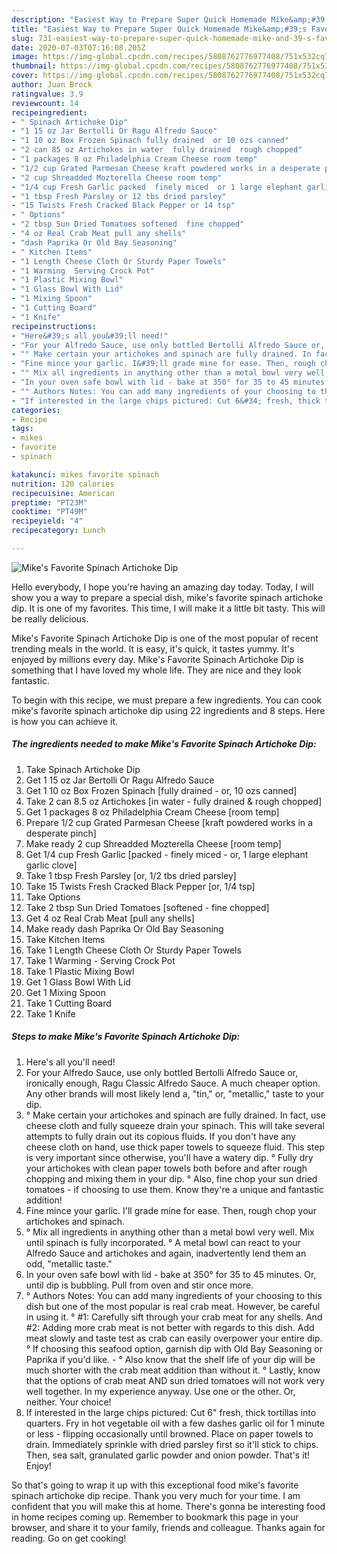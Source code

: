 ```yaml
---
description: "Easiest Way to Prepare Super Quick Homemade Mike&amp;#39;s Favorite Spinach Artichoke Dip"
title: "Easiest Way to Prepare Super Quick Homemade Mike&amp;#39;s Favorite Spinach Artichoke Dip"
slug: 731-easiest-way-to-prepare-super-quick-homemade-mike-and-39-s-favorite-spinach-artichoke-dip
date: 2020-07-03T07:16:08.205Z
image: https://img-global.cpcdn.com/recipes/5808762776977408/751x532cq70/mikes-favorite-spinach-artichoke-dip-recipe-main-photo.jpg
thumbnail: https://img-global.cpcdn.com/recipes/5808762776977408/751x532cq70/mikes-favorite-spinach-artichoke-dip-recipe-main-photo.jpg
cover: https://img-global.cpcdn.com/recipes/5808762776977408/751x532cq70/mikes-favorite-spinach-artichoke-dip-recipe-main-photo.jpg
author: Juan Brock
ratingvalue: 3.9
reviewcount: 14
recipeingredient:
- " Spinach Artichoke Dip"
- "1 15 oz Jar Bertolli Or Ragu Alfredo Sauce"
- "1 10 oz Box Frozen Spinach fully drained  or 10 ozs canned"
- "2 can 85 oz Artichokes in water  fully drained  rough chopped"
- "1 packages 8 oz Philadelphia Cream Cheese room temp"
- "1/2 cup Grated Parmesan Cheese kraft powdered works in a desperate pinch"
- "2 cup Shreadded Mozterella Cheese room temp"
- "1/4 cup Fresh Garlic packed  finely miced  or 1 large elephant garlic clove"
- "1 tbsp Fresh Parsley or 12 tbs dried parsley"
- "15 Twists Fresh Cracked Black Pepper or 14 tsp"
- " Options"
- "2 tbsp Sun Dried Tomatoes softened  fine chopped"
- "4 oz Real Crab Meat pull any shells"
- "dash Paprika Or Old Bay Seasoning"
- " Kitchen Items"
- "1 Length Cheese Cloth Or Sturdy Paper Towels"
- "1 Warming  Serving Crock Pot"
- "1 Plastic Mixing Bowl"
- "1 Glass Bowl With Lid"
- "1 Mixing Spoon"
- "1 Cutting Board"
- "1 Knife"
recipeinstructions:
- "Here&#39;s all you&#39;ll need!"
- "For your Alfredo Sauce, use only bottled Bertolli Alfredo Sauce or, ironically enough, Ragu Classic Alfredo Sauce. A much cheaper option. Any other brands will most likely lend a, &#34;tin,&#34; or, &#34;metallic,&#34; taste to your dip."
- "° Make certain your artichokes and spinach are fully drained. In fact, use cheese cloth and fully squeeze drain your spinach. This will take several attempts to fully drain out its copious fluids. If you don&#39;t have any cheese cloth on hand, use thick paper towels to squeeze fluid. This step is very important since otherwise, you&#39;ll have a watery dip.                                                                                                      ° Fully dry your artichokes with clean paper towels both before and after rough chopping and mixing them in your dip.                                                                     ° Also, fine chop your sun dried tomatoes - if choosing to use them. Know they&#39;re a unique and fantastic addition!"
- "Fine mince your garlic. I&#39;ll grade mine for ease. Then, rough chop your artichokes and spinach."
- "° Mix all ingredients in anything other than a metal bowl very well. Mix until spinach is fully incorporated.                                                                                                     ° A metal bowl can react to your Alfredo Sauce and artichokes and again, inadvertently lend them an odd, &#34;metallic taste.&#34;"
- "In your oven safe bowl with lid - bake at 350° for 35 to 45 minutes. Or, until dip is bubbling. Pull from oven and stir once more."
- "° Authors Notes: You can add many ingredients of your choosing to this dish but one of the most popular is real crab meat. However, be careful in using it.                                                                                  ° #1: Carefully sift through your crab meat for any shells. And #2: Adding more crab meat is not better with regards to this dish. Add meat slowly and taste test as crab can easily overpower your entire dip.                                                               ° If choosing this seafood option, garnish dip with Old Bay Seasoning or Paprika if you&#39;d like.                          ° Also know that the shelf life of your dip will be much shorter with the crab meat addition than without it.                                                                          ° Lastly, know that the options of crab meat AND sun dried tomatoes will not work very well together. In my experience anyway. Use one or the other. Or, neither. Your choice!"
- "If interested in the large chips pictured: Cut 6&#34; fresh, thick tortillas into quarters. Fry in hot vegetable oil with a few dashes garlic oil for 1 minute or less - flipping occasionally until browned. Place on paper towels to drain. Immediately sprinkle with dried parsley first so it&#39;ll stick to chips. Then, sea salt, granulated garlic powder and onion powder. That&#39;s it! Enjoy!"
categories:
- Recipe
tags:
- mikes
- favorite
- spinach

katakunci: mikes favorite spinach 
nutrition: 120 calories
recipecuisine: American
preptime: "PT23M"
cooktime: "PT49M"
recipeyield: "4"
recipecategory: Lunch

---
```



![Mike&#39;s Favorite Spinach Artichoke Dip](https://img-global.cpcdn.com/recipes/5808762776977408/751x532cq70/mikes-favorite-spinach-artichoke-dip-recipe-main-photo.jpg)

Hello everybody, I hope you're having an amazing day today. Today, I will show you a way to prepare a special dish, mike&#39;s favorite spinach artichoke dip. It is one of my favorites. This time, I will make it a little bit tasty. This will be really delicious.



Mike&#39;s Favorite Spinach Artichoke Dip is one of the most popular of recent trending meals in the world. It is easy, it's quick, it tastes yummy. It's enjoyed by millions every day. Mike&#39;s Favorite Spinach Artichoke Dip is something that I have loved my whole life. They are nice and they look fantastic.


To begin with this recipe, we must prepare a few ingredients. You can cook mike&#39;s favorite spinach artichoke dip using 22 ingredients and 8 steps. Here is how you can achieve it.

<!--inarticleads1-->

##### The ingredients needed to make Mike&#39;s Favorite Spinach Artichoke Dip:

1. Take  Spinach Artichoke Dip
1. Get 1 15 oz Jar Bertolli Or Ragu Alfredo Sauce
1. Get 1 10 oz Box Frozen Spinach [fully drained - or, 10 ozs canned]
1. Take 2 can 8.5 oz Artichokes [in water - fully drained &amp; rough chopped]
1. Get 1 packages 8 oz Philadelphia Cream Cheese [room temp]
1. Prepare 1/2 cup Grated Parmesan Cheese [kraft powdered works in a desperate pinch]
1. Make ready 2 cup Shreadded Mozterella Cheese [room temp]
1. Get 1/4 cup Fresh Garlic [packed - finely miced - or, 1 large elephant garlic clove]
1. Take 1 tbsp Fresh Parsley [or, 1/2 tbs dried parsley]
1. Take 15 Twists Fresh Cracked Black Pepper [or, 1/4 tsp]
1. Take  Options
1. Take 2 tbsp Sun Dried Tomatoes [softened - fine chopped]
1. Get 4 oz Real Crab Meat [pull any shells]
1. Make ready dash Paprika Or Old Bay Seasoning
1. Take  Kitchen Items
1. Take 1 Length Cheese Cloth Or Sturdy Paper Towels
1. Take 1 Warming - Serving Crock Pot
1. Take 1 Plastic Mixing Bowl
1. Get 1 Glass Bowl With Lid
1. Get 1 Mixing Spoon
1. Take 1 Cutting Board
1. Take 1 Knife




<!--inarticleads2-->

##### Steps to make Mike&#39;s Favorite Spinach Artichoke Dip:

1. Here&#39;s all you&#39;ll need!
1. For your Alfredo Sauce, use only bottled Bertolli Alfredo Sauce or, ironically enough, Ragu Classic Alfredo Sauce. A much cheaper option. Any other brands will most likely lend a, &#34;tin,&#34; or, &#34;metallic,&#34; taste to your dip.
1. ° Make certain your artichokes and spinach are fully drained. In fact, use cheese cloth and fully squeeze drain your spinach. This will take several attempts to fully drain out its copious fluids. If you don&#39;t have any cheese cloth on hand, use thick paper towels to squeeze fluid. This step is very important since otherwise, you&#39;ll have a watery dip.                                                                                                      ° Fully dry your artichokes with clean paper towels both before and after rough chopping and mixing them in your dip.                                                                     ° Also, fine chop your sun dried tomatoes - if choosing to use them. Know they&#39;re a unique and fantastic addition!
1. Fine mince your garlic. I&#39;ll grade mine for ease. Then, rough chop your artichokes and spinach.
1. ° Mix all ingredients in anything other than a metal bowl very well. Mix until spinach is fully incorporated.                                                                                                     ° A metal bowl can react to your Alfredo Sauce and artichokes and again, inadvertently lend them an odd, &#34;metallic taste.&#34;
1. In your oven safe bowl with lid - bake at 350° for 35 to 45 minutes. Or, until dip is bubbling. Pull from oven and stir once more.
1. ° Authors Notes: You can add many ingredients of your choosing to this dish but one of the most popular is real crab meat. However, be careful in using it.                                                                                  ° #1: Carefully sift through your crab meat for any shells. And #2: Adding more crab meat is not better with regards to this dish. Add meat slowly and taste test as crab can easily overpower your entire dip.                                                               ° If choosing this seafood option, garnish dip with Old Bay Seasoning or Paprika if you&#39;d like.                          - ° Also know that the shelf life of your dip will be much shorter with the crab meat addition than without it.                                                                          ° Lastly, know that the options of crab meat AND sun dried tomatoes will not work very well together. In my experience anyway. Use one or the other. Or, neither. Your choice!
1. If interested in the large chips pictured: Cut 6&#34; fresh, thick tortillas into quarters. Fry in hot vegetable oil with a few dashes garlic oil for 1 minute or less - flipping occasionally until browned. Place on paper towels to drain. Immediately sprinkle with dried parsley first so it&#39;ll stick to chips. Then, sea salt, granulated garlic powder and onion powder. That&#39;s it! Enjoy!




So that's going to wrap it up with this exceptional food mike&#39;s favorite spinach artichoke dip recipe. Thank you very much for your time. I am confident that you will make this at home. There's gonna be interesting food in home recipes coming up. Remember to bookmark this page in your browser, and share it to your family, friends and colleague. Thanks again for reading. Go on get cooking!
